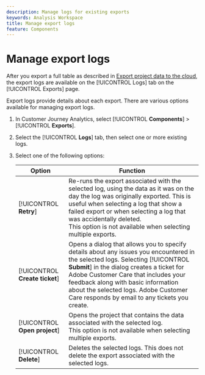 ```yaml
---
description: Manage logs for existing exports
keywords: Analysis Workspace
title: Manage export logs
feature: Components
---
```

# Manage export logs

After you export a full table as described in [Export project data to the cloud](/help/analysis-workspace/export/export-cloud.md), the export logs are available on the [!UICONTROL Logs] tab on the [!UICONTROL Exports] page. 

Export logs provide details about each export. There are various options available for managing export logs.

1. In Customer Journey Analytics, select [!UICONTROL **Components**] > [!UICONTROL **Exports**].

1. Select the [!UICONTROL **Logs**] tab, then select one or more existing logs.

   <!-- add screenshot? -->

1. Select one of the following options:

   |Option | Function | 
   |---------|----------|
   | [!UICONTROL **Retry**] | Re-runs the export associated with the selected log, using the data as it was on the day the log was originally exported. This is useful when selecting a log that show a failed export or when selecting a log that was accidentally deleted. </br>This option is not available when selecting multiple exports. | 
   | [!UICONTROL **Create ticket**] | Opens a dialog that allows you to specify details about any issues you encountered in the selected logs. Selecting [!UICONTROL **Submit**] in the dialog creates a ticket for Adobe Customer Care that includes your feedback along with basic information about the selected logs. Adobe Customer Care responds by email to any tickets you create. | 
   | [!UICONTROL **Open project**] | Opens the project that contains the data associated with the selected log. </br>This option is not available when selecting multiple exports. | 
   | [!UICONTROL **Delete**] | Deletes the selected logs. This does not delete the export associated with the selected logs. | 
